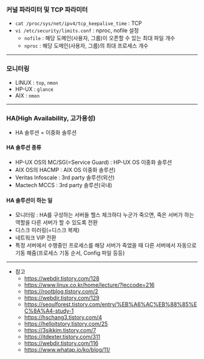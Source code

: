 ### 커널 파라미터 및 TCP 파라미터
* `cat /proc/sys/net/ipv4/tcp_keepalive_time` : TCP 
* `vi /etc/security/limits.conf` : nproc, nofile 설정
	* `nofile` : 해당 도메인(사용자, 그룹)이 오픈할 수 있는 최대 파일 개수
	* `nproc` : 해당 도메인(사용자, 그룹)의 최대 프로세스 개수

---


### 모니터링
* LINUX : `top`, `nmon`
* HP-UX : `glance`
* AIX : `nmon`

---

### HA(High Availability, 고가용성)
* HA 솔루션 = 이중화 솔루션
#### HA 솔루션 종류
* HP-UX OS의 MC/SG(=Service Guard) : HP-UX OS 이중화 솔루션
* AIX OS의 HACMP : AIX OS 이중화 솔루션)
* Veritas Infoscale : 3rd party 솔루션(외산)
* Mactech MCCS : 3rd party 솔루션(국내)

#### HA 솔루션이 하는 일
* 모니터링 : HA를 구성하는 서버들 헬스 체크하다 누군가 죽으면, 죽은 서버가 하는 역할을 다른 서버가 할 수 있도록 전환
* 디스크 미러링(=디스크 복제)
* 네트워크 VIP 전환
* 특정 서버에서 수행중인 프로세스를 해당 서버가 죽었을 때 다른 서버에서 자동으로 기동 해줌(프로세스 기동 순서, Config 파일 등등)

---

* 참고
	* https://webdir.tistory.com/128
	* https://www.linux.co.kr/home/lecture/?leccode=216
	* https://rootblog.tistory.com/2
	* https://webdir.tistory.com/129
	* https://seoulforest.tistory.com/entry/%EB%A6%AC%EB%88%85%EC%8A%A4-study-1
	* https://hschang3.tistory.com/4
	* https://helloitstory.tistory.com/25
	* https://3sikkim.tistory.com/7
	* https://itdexter.tistory.com/311
	* https://webdir.tistory.com/116
	* https://www.whatap.io/ko/blog/11/
